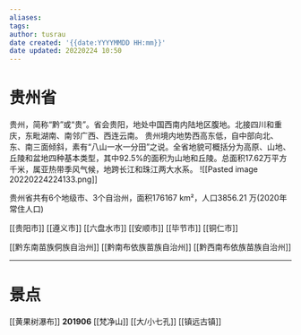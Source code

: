 ```yaml
---
aliases: 
tags:
author: tusrau
date created: '{{date:YYYYMMDD HH:mm}}'
date updated: 20220224 10:50
---
```


# 贵州省

贵州，简称“黔”或“贵”。省会贵阳，地处中国西南内陆地区腹地。北接四川和重庆，东毗湖南、南邻广西、西连云南。
贵州境内地势西高东低，自中部向北、东、南三面倾斜，素有“八山一水一分田”之说。全省地貌可概括分为高原、山地、丘陵和盆地四种基本类型，其中92.5%的面积为山地和丘陵。总面积17.62万平方千米，属亚热带季风气候，地跨长江和珠江两大水系。
![[Pasted image 20220224224133.png]]

贵州省共有6个地级市、3个自治州，面积176167 km²，人口3856.21 万(2020年常住人口)

[[贵阳市]]
[[遵义市]]
[[六盘水市]]
[[安顺市]]
[[毕节市]]
[[铜仁市]]

[[黔东南苗族侗族自治州]]
[[黔南布依族苗族自治州]]
[[黔西南布依族苗族自治州]]

---

# 景点

[[黄果树瀑布]] **201906**
[[梵净山]]
[[大/小七孔]]
[[镇远古镇]]
